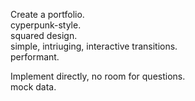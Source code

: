 Create a portfolio.  
cyperpunk-style.  
squared design.  
simple, intriuging, interactive transitions.  
performant.  

Implement directly, no room for questions.  
mock data.
